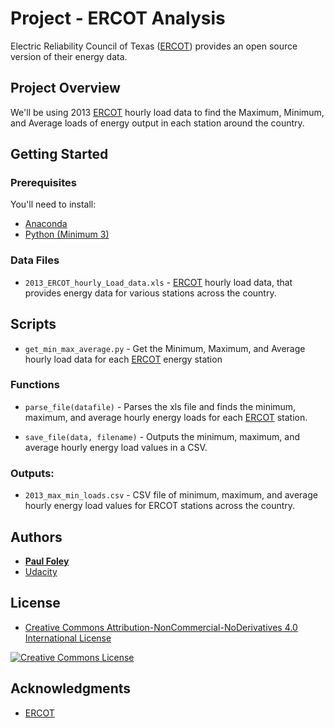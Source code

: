 # Project - ERCOT Analysis

Electric Reliability Council of Texas ([ERCOT](http://www.ercot.com/mktinfo/data_agg)) provides an open source version of their energy data.


## Project Overview

We'll be using 2013 [ERCOT](http://www.ercot.com/mktinfo/data_agg) hourly load data to find the Maximum, Minimum, and Average loads of energy output in each station around the country.


## Getting Started

### Prerequisites

You'll need to install:

* [Anaconda](https://www.continuum.io/downloads)
* [Python (Minimum 3)](https://www.continuum.io/blog/developer-blog/python-3-support-anaconda)

### Data Files

* `2013_ERCOT_hourly_Load_data.xls` - [ERCOT](http://www.ercot.com/mktinfo/data_agg) hourly load data, that provides energy data for various stations across the country.


## Scripts

* `get_min_max_average.py` - Get the Minimum, Maximum, and Average hourly load data for each [ERCOT](http://www.ercot.com/mktinfo/data_agg) energy station

### Functions

* `parse_file(datafile)` - Parses the xls file and finds the minimum, maximum, and average hourly energy loads for each [ERCOT](http://www.ercot.com/mktinfo/data_agg) station.

* `save_file(data, filename)` - Outputs the minimum, maximum, and average hourly energy load values in a CSV.

### Outputs:

* `2013_max_min_loads.csv` - CSV file of minimum, maximum, and average hourly energy load values for ERCOT stations across the country.


## Authors

* **[Paul Foley](https://github.com/paulfoley)**
* [Udacity](https://www.udacity.com/)


## License

* <a rel="license" href="https://creativecommons.org/licenses/by-nc-nd/4.0/"> Creative Commons Attribution-NonCommercial-NoDerivatives 4.0 International License</a>

<a rel="license" href="https://creativecommons.org/licenses/by-nc-nd/4.0/">
	<img alt="Creative Commons License" style="border-width:0" src="https://i.creativecommons.org/l/by-nc-nd/4.0/88x31.png" />
</a>


## Acknowledgments

* [ERCOT](http://www.ercot.com/mktinfo/data_agg)
